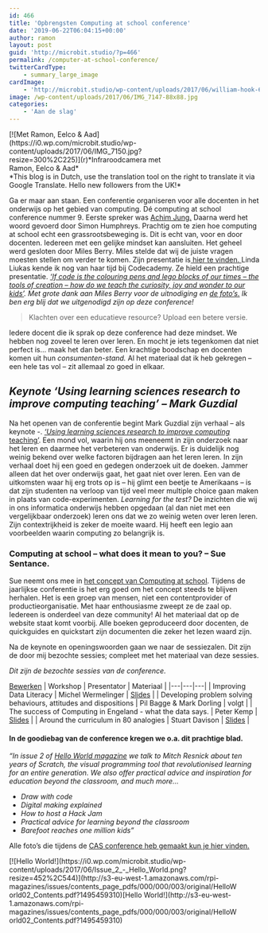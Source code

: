 ```yaml
---
id: 466
title: 'Opbrengsten Computing at school conference'
date: '2019-06-22T06:04:15+00:00'
author: ramon
layout: post
guid: 'http://microbit.studio/?p=466'
permalink: /computer-at-school-conference/
twitterCardType:
    - summary_large_image
cardImage:
    - 'http://microbit.studio/wp-content/uploads/2017/06/william-hook-63946.jpg'
image: /wp-content/uploads/2017/06/IMG_7147-88x88.jpg
categories:
    - 'Aan de slag'
---
```


<div class="wp-caption alignright" id="attachment_488" style="width: 310px">[![Met Ramon, Eelco & Aad](https://i0.wp.com/microbit.studio/wp-content/uploads/2017/06/IMG_7150.jpg?resize=300%2C225)](r)*Infraroodcamera met Ramon, Eelco &amp; Aad*

</div>*This blog is in Dutch, use the translation tool on the right to translate it via Google Translate. Hello new followers from the UK!*

Ga er maar aan staan. Een conferentie organiseren voor alle docenten in het onderwijs op het gebied van computing. Dé computing at school conference nummer 9. Eerste spreker was [Achim Jung.](http://www.cs.bham.ac.uk/~axj/) Daarna werd het woord gevoerd door Simon Humphreys. Prachtig om te zien hoe computing at school echt een grassrootsbeweging is. Dit is echt van, voor en door docenten. Iedereen met een gelijke mindset kan aansluiten. Het geheel werd gesloten door Miles Berry. Miles stelde dat wij de juiste vragen moesten stellen om verder te komen. Zijn presentatie is[ hier te vinden. ](https://bit.ly/casconf7q) Linda Liukas kende ik nog van haar tijd bij Codecademy. Ze hield een prachtige presentatie. *[‘If code is the colouring pens and lego blocks of our times – the tools of creation – how do we teach the curiosity, joy and wonder to our kids’](https://community.computingatschool.org.uk/files/8854/original.pdf). Met grote dank aan Miles Berry voor de uitnodiging en [de foto’s.](https://photos.google.com/share/AF1QipNR6FnO1i4aqK520sVvtQZ5687CKJVpIV0r1A8Ahc4lVbxUrGd1MKkU6nJxTEX_0g?key=ZTRyanltUFFhd0RtWmp4UURGWW5JYmVoUGhFN2h3) Ik ben erg blij dat we uitgenodigd zijn op deze conference!*

> Klachten over een educatieve resource? Upload een betere versie.

Iedere docent die ik sprak op deze conference had deze mindset. We hebben nog zoveel te leren over leren. En mocht je iets tegenkomen dat niet perfect is… maak het dan beter. Een krachtige boodschap en docenten komen uit hun *consumenten-stand.* Al het materiaal dat ik heb gekregen – een hele tas vol – zit allemaal zo goed in elkaar.

## *Keynote ‘Using learning sciences research to improve computing teaching’ – Mark Guzdial*

Na het openen van de conferentie begint Mark Guzdial zijn verhaal – als keynote -. [*‘Using learning sciences research to improve computing* teaching’](http://community.computingatschool.org.uk/files/8840/original.pdf). Een mond vol, waarin hij ons meeneemt in zijn onderzoek naar het leren en daarmee het verbeteren van onderwijs. Er is duidelijk nog weinig bekend over welke factoren bijdragen aan het leren leren. In zijn verhaal doet hij een goed en gedegen onderzoek uit de doeken. Jammer alleen dat het over onderwijs gaat, het gaat niet over leren. Een van de uitkomsten waar hij erg trots op is – hij glimt een beetje te Amerikaans – is dat zijn studenten na verloop van tijd veel meer multiple choice gaan maken in plaats van code-experimenten. *Learning for the test?* De inzichten die wij in ons informatica onderwijs hebben opgedaan (al dan niet met een vergelijkbaar onderzoek) leren ons dat we zo weinig weten over leren leren. Zijn contextrijkheid is zeker de moeite waard. Hij heeft een legio aan voorbeelden waarin computing zo belangrijk is.

### Computing at school – what does it mean to you? – Sue Sentance.

Sue neemt ons mee in [het concept van Computing at school](http://community.computingatschool.org.uk/files/8863/original.pdf). Tijdens de jaarlijkse conferentie is het erg goed om het concept steeds te blijven herhalen. Het is een groep van mensen, niet een contentprovider of productieorganisatie. Met haar enthousiasme zweept ze de zaal op. Iedereen is onderdeel van deze community! Al het materiaal dat op de website staat komt voorbij. Alle boeken geproduceerd door docenten, de quickguides en quickstart zijn documenten die zeker het lezen waard zijn.

Na de keynote en openingswoorden gaan we naar de sessiezalen. Dit zijn de door mij bezochte sessies; compleet met het materiaal van deze sessies.

*Dit zijn de bezochte sessies van de conference.*

[Bewerken](http://microbit.studio/wp-admin/tools.php?page=tablepress&action=edit&table_id=3)
| Workshop | Presentator | Materiaal |
|---|---|---|
| Improving Data Literacy | Michel Wermelinger | [Slides](https://www.slideshare.net/mwermelinger/cas-data-literacy) |
| Developing problem solving behaviours, attitudes and dispositions | Pil Bagge &amp; Mark Dorling | volgt |
| The success of Computing in Engeland - what the data says. | Peter Kemp | [Slides](https://bit.ly/TRACER15) |
| Around the curriculum in 80 analogies | Stuart Davison | [Slides](peter) |

#### In de goodiebag van de conference kregen we o.a. dit prachtige blad.

*“In issue 2 of [Hello World magazine](https://helloworld.raspberrypi.org/helloworld/issues/2) we talk to Mitch Resnick about ten years of Scratch, the visual programming tool that revolutionised learning for an entire generation. We also offer practical advice and inspiration for education beyond the classroom, and much more…*

- *Draw with code*
- *Digital making explained*
- *How to host a Hack Jam*
- *Practical advice for learning beyond the classroom*
- *Barefoot reaches one million kids”*

Alle foto’s die tijdens de [CAS conference heb gemaakt kun je hier vinden.](https://goo.gl/photos/SZsvZr9F3qDofViRA)

<div class="wp-caption alignleft" id="attachment_482" style="width: 462px">[![Hello World!](https://i0.wp.com/microbit.studio/wp-content/uploads/2017/06/Issue_2_-_Hello_World.png?resize=452%2C544)](http://s3-eu-west-1.amazonaws.com/rpi-magazines/issues/contents_page_pdfs/000/000/003/original/HelloWorld02_Contents.pdf?1495459310)[Hello World!](http://s3-eu-west-1.amazonaws.com/rpi-magazines/issues/contents_page_pdfs/000/000/003/original/HelloWorld02_Contents.pdf?1495459310)

</div><div class="mceTemp"></div>